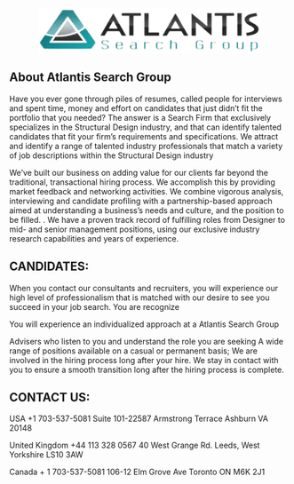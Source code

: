 <p align="center"><a href="www.atlantissearchgroup.com" target="_blank"><img src="https://github.com/KirinyetBrian/Atlantis-Search-Group/blob/main/public/img/logo-removebg-preview.png" width="400"></a></p>



## About Atlantis Search Group

Have you ever gone through piles of resumes, called people for interviews and spent time, money and effort on candidates that just didn’t fit the portfolio that you needed? The answer is a Search Firm that exclusively specializes in the Structural Design industry, and that can identify talented candidates that fit your firm’s requirements and specifications. We attract and identify a range of talented industry professionals that match a variety of job descriptions within the Structural Design industry

We’ve built our business on adding value for our clients far beyond the traditional, transactional hiring process. We accomplish this by providing market feedback and networking activities. We combine vigorous analysis, interviewing and candidate profiling with a partnership-based approach aimed at understanding a business’s needs and culture, and the position to be filled. . We have a proven track record of fulfilling roles from Designer to mid- and senior management positions, using our exclusive industry research capabilities and years of experience.

## CANDIDATES:

When you contact our consultants and recruiters, you will experience our high level of professionalism that is matched with our desire to see you succeed in your job search.
You are recognize

You will experience an individualized approach at a Atlantis Search Group

Advisers who listen to you and understand the role you are seeking
A wide range of positions available on a casual or permanent basis;
We are involved in the hiring process long after your hire. We stay in contact with you to ensure a smooth transition long after the hiring process is complete.


## CONTACT US:

 USA +1 703-537-5081
Suite 101-22587 Armstrong Terrace
Ashburn VA 20148

 United Kingdom +44 113 328 0567
40 West Grange Rd.
Leeds, West Yorkshire
LS10 3AW

 Canada + 1 703-537-5081
106-12 Elm Grove Ave
Toronto ON
M6K 2J1